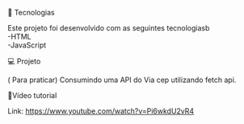 🚀  Tecnologias 

Este projeto foi desenvolvido com as seguintes tecnologiasb <br>
-HTML<br>
-JavaScript

💻 Projeto

( Para praticar) Consumindo uma API do Via cep utilizando fetch api.

📝Vídeo tutorial

Link: https://www.youtube.com/watch?v=Pi6wkdU2vR4
